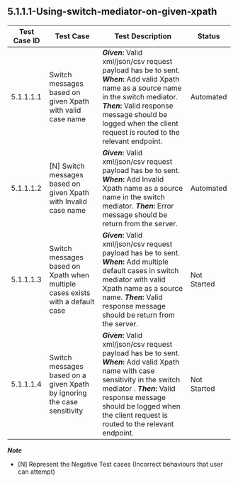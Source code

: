 ## 5.1.1.1-Using-switch-mediator-on-given-xpath

| Test Case ID  |                        Test Case	               |                                Test Description                |      Status    |
| ------------- | ------------------------------------------------ | ---------------------------------------------------------------| -------------- |
| 5.1.1.1.1     | Switch messages based on given Xpath with valid case name   | **_Given_:** Valid xml/json/csv request payload has be to sent. **_When_:** Add valid Xpath name as a source name in the switch mediator. **_Then_:** Valid response message should be logged when the client request is routed to the relevant endpoint. |   Automated  |
| 5.1.1.1.2     | [N] Switch messages based on given Xpath with Invalid case name | **_Given_:** Valid xml/json/csv request payload has be to sent. **_When_:** Add Invalid Xpath name as a source name in the switch mediator. **_Then_:** Error message should be return from the server.|   Automated  |
| 5.1.1.1.3     | Switch messages based on Xpath when multiple cases exists with a default case  | **_Given_:** Valid xml/json/csv request payload has be to sent. **_When_:** Add multiple default cases in switch mediator with valid Xpath name as a source name. **_Then_:** Valid response message should be return from the server.|   Not Started  |
| 5.1.1.1.4     | Switch messages based on a given Xpath by ignoring the case sensitivity  | **_Given_:** Valid xml/json/csv request payload has be to sent. **_When_:** Add valid Xpath name with case sensitivity in the switch mediator . **_Then_:** Valid response message should be logged when the client request is routed to the relevant endpoint. |   Not Started  |

**_Note_** 
- [N] Represent the Negative Test cases (Incorrect behaviours that user can attempt)
